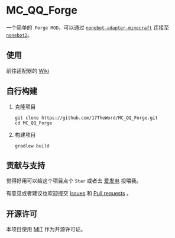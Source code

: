 # MC_QQ_Forge

一个简单的` Forge MOD`，可以通过 [`nonebot-adapter-minecraft`](https://github.com/17TheWord/nonebot-adapter-minecraft)
连接至 [`nonebot2`](https://github.com/nonebot/nonebot2)。

## 使用

前往适配器的 [Wiki](https://github.com/17TheWord/nonebot-adapter-minecraft/wiki)

## 自行构建

1. 克隆项目

    ```shell
    git clone https://github.com/17TheWord/MC_QQ_Forge.git
    cd MC_QQ_Forge
    ```

2. 构建项目

    ```shell
    gradlew build
    ```

## 贡献与支持

觉得好用可以给这个项目点个 `Star` 或者去 [爱发电](https://afdian.net/a/17TheWord) 投喂我。

有意见或者建议也欢迎提交 [Issues](https://github.com/17TheWord/MC_QQ_Forge/issues)
和 [Pull requests](https://github.com/17TheWord/MC_QQ_Forge/pulls) 。

## 开源许可

本项目使用 [MIT](./LICENSE) 作为开源许可证。
